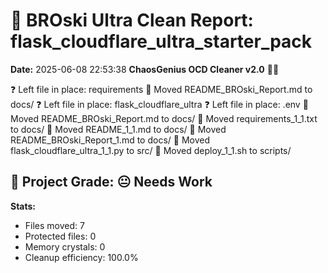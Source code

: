 # 🧹 BROski Ultra Clean Report: flask_cloudflare_ultra_starter_pack
**Date:** 2025-06-08 22:53:38
**ChaosGenius OCD Cleaner v2.0** 🧠💜

❓ Left file in place: requirements
📁 Moved README_BROski_Report.md to docs/
❓ Left file in place: flask_cloudflare_ultra
❓ Left file in place: .env
📁 Moved README_BROski_Report.md to docs/
📁 Moved requirements_1_1.txt to docs/
📁 Moved README_1_1.md to docs/
📁 Moved README_BROski_Report_1.md to docs/
📁 Moved flask_cloudflare_ultra_1_1.py to src/
📁 Moved deploy_1_1.sh to scripts/

## 🧠 Project Grade: 😐 Needs Work
**Stats:**
- Files moved: 7
- Protected files: 0
- Memory crystals: 0
- Cleanup efficiency: 100.0%
